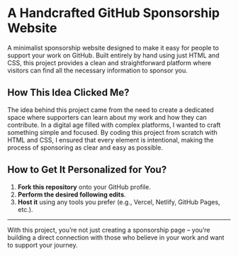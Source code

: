 # A Handcrafted GitHub Sponsorship Website

A minimalist sponsorship website designed to make it easy for people to support your work on GitHub. Built entirely by hand using just HTML and CSS, this project provides a clean and straightforward platform where visitors can find all the necessary information to sponsor you.

## How This Idea Clicked Me?

The idea behind this project came from the need to create a dedicated space where supporters can learn about my work and how they can contribute. In a digital age filled with complex platforms, I wanted to craft something simple and focused. By coding this project from scratch with HTML and CSS, I ensured that every element is intentional, making the process of sponsoring as clear and easy as possible.

## How to Get It Personalized for You?

1. **Fork this repository** onto your GitHub profile.
2. **Perform the desired following edits**.
3. **Host it** using any tools you prefer (e.g., Vercel, Netlify, GitHub Pages, etc.).

---

With this project, you’re not just creating a sponsorship page – you’re building a direct connection with those who believe in your work and want to support your journey.
